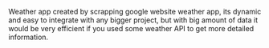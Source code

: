 Weather app created by scrapping google website weather app, its dynamic and easy to integrate with any bigger project, but with big amount of data it would be very efficient if you used some weather API to get more detailed information. 
